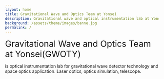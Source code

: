 ```yaml
---
layout: home
title: Gravitational Wave and Optics Team at Yonsei
description: Gravitational wave and optical instrumentation lab at Yonsei University
background: /assets/theme/images/banne.jpg
permalink: /
---
```


<span style="font-size:28px">Gravitational Wave and Optics Team at Yonsei(GWOTY)</span>

is optical instrumentation lab for gravitational wave detector technology and space optics application. Laser optics, optics simulation, telescope.

